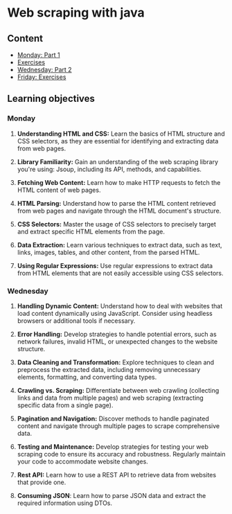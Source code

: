 # Web scraping with java 
## Content
- [Monday: Part 1](WebScraping.md)
- [Exercises](ClassExercises.md)
- [Wednesday: Part 2](WebScraping2.md)
- [Friday: Exercises](Week4Exercises.md)
## Learning objectives
### Monday

1. **Understanding HTML and CSS:** Learn the basics of HTML structure and CSS selectors, as they are essential for identifying and extracting data from web pages.

2. **Library Familiarity:** Gain an understanding of the web scraping library you're using: Jsoup, including its API, methods, and capabilities.

3. **Fetching Web Content:** Learn how to make HTTP requests to fetch the HTML content of web pages.

4. **HTML Parsing:** Understand how to parse the HTML content retrieved from web pages and navigate through the HTML document's structure.

5. **CSS Selectors:** Master the usage of CSS selectors to precisely target and extract specific HTML elements from the page.

6. **Data Extraction:** Learn various techniques to extract data, such as text, links, images, tables, and other content, from the parsed HTML.

7. **Using Regular Expressions:** Use regular expressions to extract data from HTML elements that are not easily accessible using CSS selectors.

### Wednesday
1. **Handling Dynamic Content:** Understand how to deal with websites that load content dynamically using JavaScript. Consider using headless browsers or additional tools if necessary.

2. **Error Handling:** Develop strategies to handle potential errors, such as network failures, invalid HTML, or unexpected changes to the website structure.

3. **Data Cleaning and Transformation:** Explore techniques to clean and preprocess the extracted data, including removing unnecessary elements, formatting, and converting data types.

4. **Crawling vs. Scraping:** Differentiate between web crawling (collecting links and data from multiple pages) and web scraping (extracting specific data from a single page).

5. **Pagination and Navigation:** Discover methods to handle paginated content and navigate through multiple pages to scrape comprehensive data.

6. **Testing and Maintenance:** Develop strategies for testing your web scraping code to ensure its accuracy and robustness. Regularly maintain your code to accommodate website changes.

7. **Rest API:** Learn how to use a REST API to retrieve data from websites that provide one.

8. **Consuming JSON**: Learn how to parse JSON data and extract the required information using DTOs.